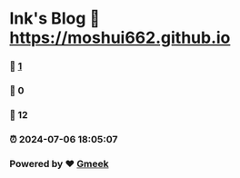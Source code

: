 # Ink's Blog :link: https://moshui662.github.io 
### :page_facing_up: [1](https://moshui662.github.io/tag.html) 
### :speech_balloon: 0 
### :hibiscus: 12 
### :alarm_clock: 2024-07-06 18:05:07 
### Powered by :heart: [Gmeek](https://github.com/Meekdai/Gmeek)
